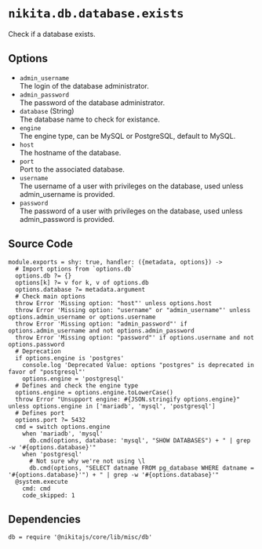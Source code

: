 
# `nikita.db.database.exists`

Check if a database exists.

## Options

* `admin_username`   
  The login of the database administrator.   
* `admin_password`   
  The password of the database administrator.   
* `database` (String)   
  The database name to check for existance.   
* `engine`   
  The engine type, can be MySQL or PostgreSQL, default to MySQL.   
* `host`   
  The hostname of the database.   
* `port`   
  Port to the associated database.   
* `username`   
  The username of a user with privileges on the database, used unless admin_username is provided.   
* `password`   
  The password of a user with privileges on the database, used unless admin_password is provided.   

## Source Code

    module.exports = shy: true, handler: ({metadata, options}) ->
      # Import options from `options.db`
      options.db ?= {}
      options[k] ?= v for k, v of options.db
      options.database ?= metadata.argument
      # Check main options
      throw Error 'Missing option: "host"' unless options.host
      throw Error 'Missing option: "username" or "admin_username"' unless options.admin_username or options.username
      throw Error 'Missing option: "admin_password"' if options.admin_username and not options.admin_password
      throw Error 'Missing option: "password"' if options.username and not options.password
      # Deprecation
      if options.engine is 'postgres'
        console.log 'Deprecated Value: options "postgres" is deprecated in favor of "postgresql"'
        options.engine = 'postgresql'
      # Defines and check the engine type
      options.engine = options.engine.toLowerCase()
      throw Error "Unsupport engine: #{JSON.stringify options.engine}" unless options.engine in ['mariadb', 'mysql', 'postgresql']
      # Defines port
      options.port ?= 5432
      cmd = switch options.engine
        when 'mariadb', 'mysql'
          db.cmd(options, database: 'mysql', "SHOW DATABASES") + " | grep -w '#{options.database}'"
        when 'postgresql'
          # Not sure why we're not using \l
          db.cmd(options, "SELECT datname FROM pg_database WHERE datname = '#{options.database}'") + " | grep -w '#{options.database}'"
      @system.execute
        cmd: cmd
        code_skipped: 1

## Dependencies

    db = require '@nikitajs/core/lib/misc/db'
